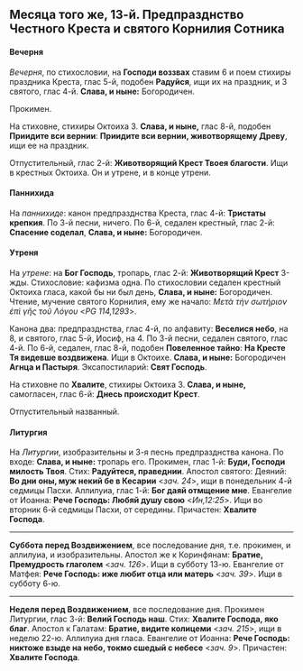 
## Месяца того же, 13-й. Предпразднство Честного Креста и святого Корнилия Сотника

#### Вечерня

*Вечерня*, по стихословии, на **Господи воззвах** ставим 6 и поем стихиры 
праздника Креста, глас 5-й, подобен **Радуйся**, ищи их на праздник, и 3 святого, 
глас 4-й.  **Слава, и ныне:** Богородичен.

Прокимен.

На стиховне, стихиры Октоиха 3. **Слава, и ныне,** глас 8-й, подобен **Приидите вси вернии**: 
**Приидите вси вернии, животворящему Древу**, ищи ее на праздник.

Отпустительный, глас 2-й: **Животворящий Крест Твоея благости**. Ищи в крестных Октоиха. 
Он и утрене, и в конце утрени.

#### Паннихида

На *паннихиде*: канон предпразднства Креста, глас 4-й: **Тристаты крепкия**. 
По 3-й песни, ничего. По 6-й, седален крестный, глас 2-й: **Спасение соделал**, 
**Слава, и ныне:** Богородичен.

#### Утреня

На *утрене*: на **Бог Господь**, тропарь, глас 2-й: **Животворящий Крест** 3-жды. 
Стихословие: кафизма одна. По стихословии седален крестный Октоиха гласа, какой бы 
ни был день, **Слава, и ныне:** Богородичен. Чтение, мучение святого Корнилия, ему же 
начало: *Μετὰ τὴν σωτήριον ἐπὶ γῆς τοῦ Λόγου* <*PG 114,1293*>.

Канона два: предпразднства, глас 4-й, по алфавиту: **Веселися небо**, на 8, и святого, 
глас 5-й, Иосиф, на 4. 
По 3-й песни, седален святого, глас 4-й. 
По 6-й, седален, глас 8-й, подобен **Повеленное тайно**: **На Кресте Тя видевше воздвижена**. 
Ищи в Октоихе. **Слава, и ныне:** Богородичен **Агнца и Пастыря**. 
Эксапостиларий: **Свят Господь**.

На стиховне по **Хвалите**, стихиры Октоиха 3. **Слава, и ныне,** самогласен, глас 6-й: 
**Днесь происходит Крест**.

Отпустительный названный.

#### Литургия

На *Литургии*, изобразительны и 3-я песнь предпразднства канона. 
По входе: **Слава, и ныне:** тропарь его.
Прокимен, глас 1-й: **Буди, Господи милость Твоя**. Стих: **Радуйтеся, праведнии**. 
Апостол святого: Деяний: **Во дни оны, муж некий бе в Кесарии** <*зач. 24*>, ищи 
в понедельник 4-й седмицы Пасхи. 
Аллилуиа, глас 1-й: **Бог даяй отмщение мне**. 
Евангелие от Иоанна: **Рече Господь: Любяй душу свою** <*Ин,12:25*>. Ищи во вторник 
6-й седмицы Пасхи, от середины.
Причастен: **Хвалите Господа**.

---

**Суббота перед Воздвижением**, все последование дня, т.е. прокимен, и аллилуиа, и изобразительны. 
Апостол же к Коринфянам: **Братие, Премудрость глаголем** <*зач. 126*>. Ищи в субботу 13-ю. 
Евангелие от Матфея: **Рече Господь: иже любит отца или матерь** <*зач. 39*>. Ищи в субботу 6-ю. 

--- 

**Неделя перед Воздвижением**, все последование дня. 
Прокимен Литургии, глас 3-й: **Велий Господь наш**. Стих: **Хвалите Господа, яко благ**. 
Апостол к Галатам: **Братие, видите колицеми** <*зач. 215*>, ищи в неделю 22-ю. 
Аллилуиа дня гласа. 
Евангелие от Иоанна: **Рече Господь: никтоже взыде на небо, токмо сшедый с небесе** <*зач. 9*>. 
Причастен: **Хвалите Господа**.
